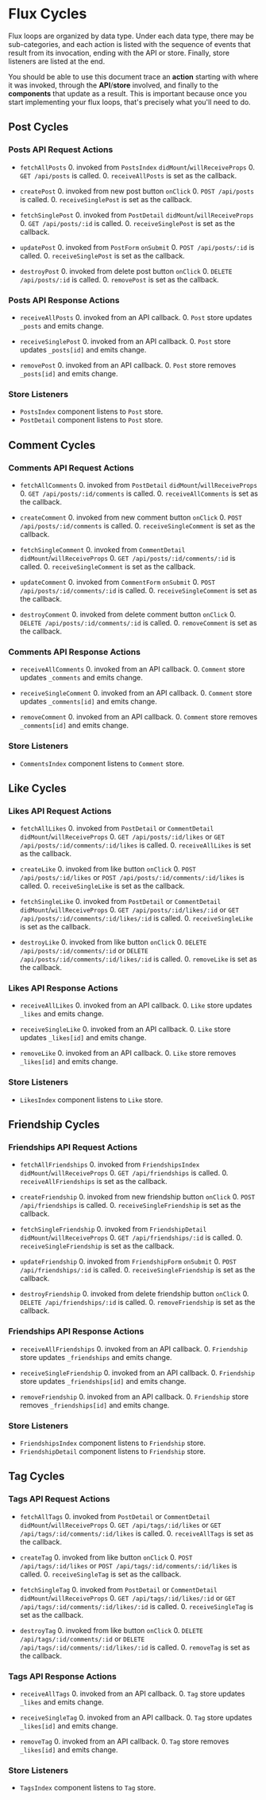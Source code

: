 # Flux Cycles

Flux loops are organized by data type. Under each data type, there may
be sub-categories, and each action is listed with the sequence of events
that result from its invocation, ending with the API or store. Finally,
store listeners are listed at the end.

You should be able to use this document trace an **action** starting
with where it was invoked, through the **API**/**store** involved, and
finally to the **components** that update as a result. This is important
because once you start implementing your flux loops, that's precisely
what you'll need to do.


## Post Cycles

### Posts API Request Actions

* `fetchAllPosts`
  0. invoked from `PostsIndex` `didMount`/`willReceiveProps`
  0. `GET /api/posts` is called.
  0. `receiveAllPosts` is set as the callback.

* `createPost`
  0. invoked from new post button `onClick`
  0. `POST /api/posts` is called.
  0. `receiveSinglePost` is set as the callback.

* `fetchSinglePost`
  0. invoked from `PostDetail` `didMount`/`willReceiveProps`
  0. `GET /api/posts/:id` is called.
  0. `receiveSinglePost` is set as the callback.

* `updatePost`
  0. invoked from `PostForm` `onSubmit`
  0. `POST /api/posts/:id` is called.
  0. `receiveSinglePost` is set as the callback.

* `destroyPost`
  0. invoked from delete post button `onClick`
  0. `DELETE /api/posts/:id` is called.
  0. `removePost` is set as the callback.

### Posts API Response Actions

* `receiveAllPosts`
  0. invoked from an API callback.
  0. `Post` store updates `_posts` and emits change.

* `receiveSinglePost`
  0. invoked from an API callback.
  0. `Post` store updates `_posts[id]` and emits change.

* `removePost`
  0. invoked from an API callback.
  0. `Post` store removes `_posts[id]` and emits change.

### Store Listeners

* `PostsIndex` component listens to `Post` store.
* `PostDetail` component listens to `Post` store.


## Comment Cycles

### Comments API Request Actions

* `fetchAllComments`
  0. invoked from `PostDetail` `didMount`/`willReceiveProps`
  0. `GET /api/posts/:id/comments` is called.
  0. `receiveAllComments` is set as the callback.

* `createComment`
  0. invoked from new comment button `onClick`
  0. `POST /api/posts/:id/comments` is called.
  0. `receiveSingleComment` is set as the callback.

* `fetchSingleComment`
  0. invoked from `CommentDetail` `didMount`/`willReceiveProps`
  0. `GET /api/posts/:id/comments/:id` is called.
  0. `receiveSingleComment` is set as the callback.

* `updateComment`
  0. invoked from `CommentForm` `onSubmit`
  0. `POST /api/posts/:id/comments/:id` is called.
  0. `receiveSingleComment` is set as the callback.

* `destroyComment`
  0. invoked from delete comment button `onClick`
  0. `DELETE /api/posts/:id/comments/:id` is called.
  0. `removeComment` is set as the callback.

### Comments API Response Actions

* `receiveAllComments`
  0. invoked from an API callback.
  0. `Comment` store updates `_comments` and emits change.

* `receiveSingleComment`
  0. invoked from an API callback.
  0. `Comment` store updates `_comments[id]` and emits change.

* `removeComment`
  0. invoked from an API callback.
  0. `Comment` store removes `_comments[id]` and emits change.

### Store Listeners

* `CommentsIndex` component listens to `Comment` store.

## Like Cycles

### Likes API Request Actions

* `fetchAllLikes`
  0. invoked from `PostDetail` or `CommentDetail`
  `didMount`/`willReceiveProps`
  0. `GET /api/posts/:id/likes` or
  `GET /api/posts/:id/comments/:id/likes` is called.
  0. `receiveAllLikes` is set as the callback.

* `createLike`
  0. invoked from like button `onClick`
  0. `POST /api/posts/:id/likes` or
  `POST /api/posts/:id/comments/:id/likes` is called.
  0. `receiveSingleLike` is set as the callback.

* `fetchSingleLike`
  0. invoked from `PostDetail` or
  `CommentDetail` `didMount`/`willReceiveProps`
  0. `GET /api/posts/:id/likes/:id` or
  `GET /api/posts/:id/comments/:id/likes/:id` is called.
  0. `receiveSingleLike` is set as the callback.

* `destroyLike`
  0. invoked from like button `onClick`
  0. `DELETE /api/posts/:id/comments/:id` or
  `DELETE /api/posts/:id/comments/:id/likes/:id` is called.
  0. `removeLike` is set as the callback.

### Likes API Response Actions

* `receiveAllLikes`
  0. invoked from an API callback.
  0. `Like` store updates `_likes` and emits change.

* `receiveSingleLike`
  0. invoked from an API callback.
  0. `Like` store updates `_likes[id]` and emits change.

* `removeLike`
  0. invoked from an API callback.
  0. `Like` store removes `_likes[id]` and emits change.

### Store Listeners

* `LikesIndex` component listens to `Like` store.

## Friendship Cycles

### Friendships API Request Actions

* `fetchAllFriendships`
  0. invoked from `FriendshipsIndex` `didMount`/`willReceiveProps`
  0. `GET /api/friendships` is called.
  0. `receiveAllFriendships` is set as the callback.

* `createFriendship`
  0. invoked from new friendship button `onClick`
  0. `POST /api/friendships` is called.
  0. `receiveSingleFriendship` is set as the callback.

* `fetchSingleFriendship`
  0. invoked from `FriendshipDetail` `didMount`/`willReceiveProps`
  0. `GET /api/friendships/:id` is called.
  0. `receiveSingleFriendship` is set as the callback.

* `updateFriendship`
  0. invoked from `FriendshipForm` `onSubmit`
  0. `POST /api/friendships/:id` is called.
  0. `receiveSingleFriendship` is set as the callback.

* `destroyFriendship`
  0. invoked from delete friendship button `onClick`
  0. `DELETE /api/friendships/:id` is called.
  0. `removeFriendship` is set as the callback.

### Friendships API Response Actions

* `receiveAllFriendships`
  0. invoked from an API callback.
  0. `Friendship` store updates `_friendships` and emits change.

* `receiveSingleFriendship`
  0. invoked from an API callback.
  0. `Friendship` store updates `_friendships[id]` and emits change.

* `removeFriendship`
  0. invoked from an API callback.
  0. `Friendship` store removes `_friendships[id]` and emits change.

### Store Listeners

* `FriendshipsIndex` component listens to `Friendship` store.
* `FriendshipDetail` component listens to `Friendship` store.

## Tag Cycles

### Tags API Request Actions

* `fetchAllTags`
  0. invoked from `PostDetail` or `CommentDetail`
  `didMount`/`willReceiveProps`
  0. `GET /api/tags/:id/likes` or
  `GET /api/tags/:id/comments/:id/likes` is called.
  0. `receiveAllTags` is set as the callback.

* `createTag`
  0. invoked from like button `onClick`
  0. `POST /api/tags/:id/likes` or
  `POST /api/tags/:id/comments/:id/likes` is called.
  0. `receiveSingleTag` is set as the callback.

* `fetchSingleTag`
  0. invoked from `PostDetail` or
  `CommentDetail` `didMount`/`willReceiveProps`
  0. `GET /api/tags/:id/likes/:id` or
  `GET /api/tags/:id/comments/:id/likes/:id` is called.
  0. `receiveSingleTag` is set as the callback.

* `destroyTag`
  0. invoked from like button `onClick`
  0. `DELETE /api/tags/:id/comments/:id` or
  `DELETE /api/tags/:id/comments/:id/likes/:id` is called.
  0. `removeTag` is set as the callback.

### Tags API Response Actions

* `receiveAllTags`
  0. invoked from an API callback.
  0. `Tag` store updates `_likes` and emits change.

* `receiveSingleTag`
  0. invoked from an API callback.
  0. `Tag` store updates `_likes[id]` and emits change.

* `removeTag`
  0. invoked from an API callback.
  0. `Tag` store removes `_likes[id]` and emits change.

### Store Listeners

* `TagsIndex` component listens to `Tag` store.
